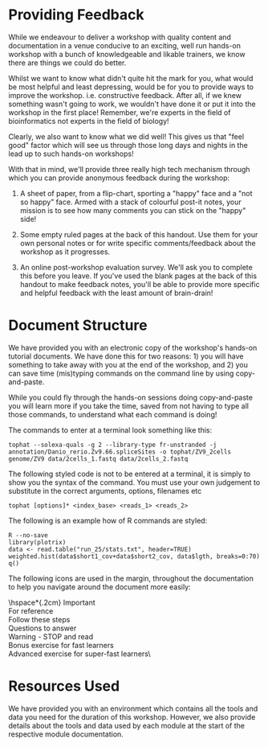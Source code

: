 Providing Feedback
==================

While we endeavour to deliver a workshop with quality content and
documentation in a venue conducive to an exciting, well run hands-on
workshop with a bunch of knowledgeable and likable trainers, we know
there are things we could do better.

Whilst we want to know what didn't quite hit the mark for you, what
would be most helpful and least depressing, would be for you to provide
ways to improve the workshop. i.e. constructive feedback. After all, if
we knew something wasn't going to work, we wouldn't have done it or put
it into the workshop in the first place! Remember, we're experts in the
field of bioinformatics not experts in the field of biology!

Clearly, we also want to know what we did well! This gives us that "feel
good" factor which will see us through those long days and nights in the
lead up to such hands-on workshops!

With that in mind, we'll provide three really high tech mechanism
through which you can provide anonymous feedback during the workshop:

1.  A sheet of paper, from a flip-chart, sporting a "happy" face and a
    "not so happy" face. Armed with a stack of colourful post-it notes,
    your mission is to see how many comments you can stick on the
    "happy" side!

2.  Some empty ruled pages at the back of this handout. Use them for
    your own personal notes or for write specific comments/feedback
    about the workshop as it progresses.

3.  An online post-workshop evaluation survey. We'll ask you to complete
    this before you leave. If you've used the blank pages at the back of
    this handout to make feedback notes, you'll be able to provide more
    specific and helpful feedback with the least amount of brain-drain!

Document Structure
==================

We have provided you with an electronic copy of the workshop's hands-on
tutorial documents. We have done this for two reasons: 1) you will have
something to take away with you at the end of the workshop, and 2) you
can save time (mis)typing commands on the command line by using
copy-and-paste.

While you could fly through the hands-on sessions doing copy-and-paste
you will learn more if you take the time, saved from not having to type
all those commands, to understand what each command is doing!

The commands to enter at a terminal look something like this:

    tophat --solexa-quals -g 2 --library-type fr-unstranded -j annotation/Danio_rerio.Zv9.66.spliceSites -o tophat/ZV9_2cells genome/ZV9 data/2cells_1.fastq data/2cells_2.fastq

The following styled code is not to be entered at a terminal, it is
simply to show you the syntax of the command. You must use your own
judgement to substitute in the correct arguments, options, filenames etc

``` {style="command_syntax"}
tophat [options]* <index_base> <reads_1> <reads_2>
```

The following is an example how of R commands are styled:

``` {style="R"}
R --no-save
library(plotrix) 
data <- read.table("run_25/stats.txt", header=TRUE) 
weighted.hist(data$short1_cov+data$short2_cov, data$lgth, breaks=0:70)
q()
```

The following icons are used in the margin, throughout the documentation
to help you navigate around the document more easily:

\hspace*{.2cm}
Important\
For reference\
Follow these steps\
Questions to answer\
Warning - STOP and read\
Bonus exercise for fast learners\
Advanced exercise for super-fast learners\

Resources Used
==============

We have provided you with an environment which contains all the tools
and data you need for the duration of this workshop. However, we also
provide details about the tools and data used by each module at the
start of the respective module documentation.
